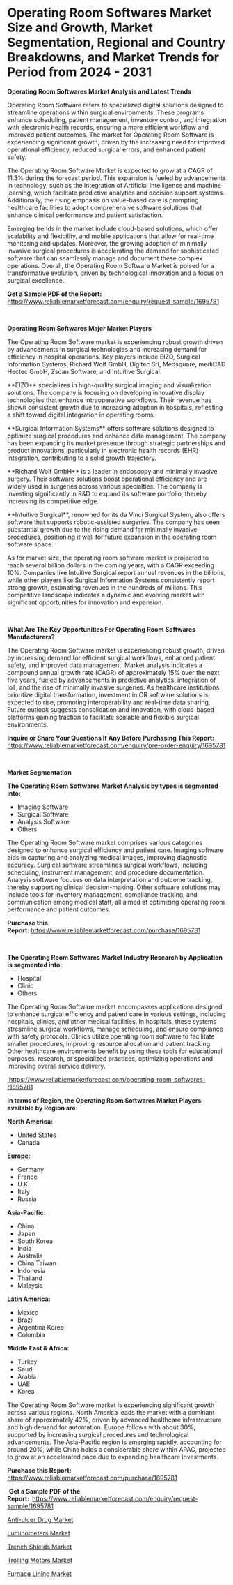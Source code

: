 <p><h1>Operating Room Softwares Market Size and Growth, Market Segmentation, Regional and Country Breakdowns, and Market Trends for Period from 2024 -  2031</h1></p><p><strong>Operating Room Softwares Market Analysis and Latest Trends</strong></p>
<p><p>Operating Room Software refers to specialized digital solutions designed to streamline operations within surgical environments. These programs enhance scheduling, patient management, inventory control, and integration with electronic health records, ensuring a more efficient workflow and improved patient outcomes. The market for Operating Room Software is experiencing significant growth, driven by the increasing need for improved operational efficiency, reduced surgical errors, and enhanced patient safety.</p><p>The Operating Room Software Market is expected to grow at a CAGR of 11.3% during the forecast period. This expansion is fueled by advancements in technology, such as the integration of Artificial Intelligence and machine learning, which facilitate predictive analytics and decision support systems. Additionally, the rising emphasis on value-based care is prompting healthcare facilities to adopt comprehensive software solutions that enhance clinical performance and patient satisfaction.</p><p>Emerging trends in the market include cloud-based solutions, which offer scalability and flexibility, and mobile applications that allow for real-time monitoring and updates. Moreover, the growing adoption of minimally invasive surgical procedures is accelerating the demand for sophisticated software that can seamlessly manage and document these complex operations. Overall, the Operating Room Software Market is poised for a transformative evolution, driven by technological innovation and a focus on surgical excellence.</p></p>
<p><strong>Get a Sample PDF of the Report:&nbsp;</strong> <a href="https://www.reliablemarketforecast.com/enquiry/request-sample/1695781?utm_campaign=1768&utm_medium=2&utm_source=Github&utm_content=ia&utm_term=19102024&utm_id=operating-room-softwares">https://www.reliablemarketforecast.com/enquiry/request-sample/1695781</a></p>
<p>&nbsp;</p>
<p><strong>Operating Room Softwares Major Market Players</strong></p>
<p><p>The Operating Room Software market is experiencing robust growth driven by advancements in surgical technologies and increasing demand for efficiency in hospital operations. Key players include EIZO, Surgical Information Systems, Richard Wolf GmbH, Digitec Srl, Medsquare, mediCAD Hectec GmbH, Zscan Software, and Intuitive Surgical.</p><p>**EIZO** specializes in high-quality surgical imaging and visualization solutions. The company is focusing on developing innovative display technologies that enhance intraoperative workflows. Their revenue has shown consistent growth due to increasing adoption in hospitals, reflecting a shift toward digital integration in operating rooms.</p><p>**Surgical Information Systems** offers software solutions designed to optimize surgical procedures and enhance data management. The company has been expanding its market presence through strategic partnerships and product innovations, particularly in electronic health records (EHR) integration, contributing to a solid growth trajectory.</p><p>**Richard Wolf GmbH** is a leader in endoscopy and minimally invasive surgery. Their software solutions boost operational efficiency and are widely used in surgeries across various specialties. The company is investing significantly in R&D to expand its software portfolio, thereby increasing its competitive edge.</p><p>**Intuitive Surgical**, renowned for its da Vinci Surgical System, also offers software that supports robotic-assisted surgeries. The company has seen substantial growth due to the rising demand for minimally invasive procedures, positioning it well for future expansion in the operating room software space.</p><p>As for market size, the operating room software market is projected to reach several billion dollars in the coming years, with a CAGR exceeding 10%. Companies like Intuitive Surgical report annual revenues in the billions, while other players like Surgical Information Systems consistently report strong growth, estimating revenues in the hundreds of millions. This competitive landscape indicates a dynamic and evolving market with significant opportunities for innovation and expansion.</p></p>
<p>&nbsp;</p>
<p><strong>What Are The Key Opportunities For Operating Room Softwares Manufacturers?</strong></p>
<p><p>The Operating Room Software market is experiencing robust growth, driven by increasing demand for efficient surgical workflows, enhanced patient safety, and improved data management. Market analysis indicates a compound annual growth rate (CAGR) of approximately 15% over the next five years, fueled by advancements in predictive analytics, integration of IoT, and the rise of minimally invasive surgeries. As healthcare institutions prioritize digital transformation, investment in OR software solutions is expected to rise, promoting interoperability and real-time data sharing. Future outlook suggests consolidation and innovation, with cloud-based platforms gaining traction to facilitate scalable and flexible surgical environments.</p></p>
<p><strong>Inquire or Share Your Questions If Any Before Purchasing This Report:</strong> <a href="https://www.reliablemarketforecast.com/enquiry/pre-order-enquiry/1695781?utm_campaign=1768&utm_medium=2&utm_source=Github&utm_content=ia&utm_term=19102024&utm_id=operating-room-softwares">https://www.reliablemarketforecast.com/enquiry/pre-order-enquiry/1695781</a></p>
<p>&nbsp;</p>
<p><strong>Market Segmentation</strong></p>
<p><strong>The Operating Room Softwares Market Analysis by types is segmented into:</strong></p>
<p><ul><li>Imaging Software</li><li>Surgical Software</li><li>Analysis Software</li><li>Others</li></ul></p>
<p><p>The Operating Room Software market comprises various categories designed to enhance surgical efficiency and patient care. Imaging software aids in capturing and analyzing medical images, improving diagnostic accuracy. Surgical software streamlines surgical workflows, including scheduling, instrument management, and procedure documentation. Analysis software focuses on data interpretation and outcome tracking, thereby supporting clinical decision-making. Other software solutions may include tools for inventory management, compliance tracking, and communication among medical staff, all aimed at optimizing operating room performance and patient outcomes.</p></p>
<p><strong>Purchase this Report:&nbsp;</strong><a href="https://www.reliablemarketforecast.com/purchase/1695781?utm_campaign=1768&utm_medium=2&utm_source=Github&utm_content=ia&utm_term=19102024&utm_id=operating-room-softwares">https://www.reliablemarketforecast.com/purchase/1695781</a></p>
<p>&nbsp;</p>
<p><strong>The Operating Room Softwares Market Industry Research by Application is segmented into:</strong></p>
<p><ul><li>Hospital</li><li>Clinic</li><li>Others</li></ul></p>
<p><p>The Operating Room Software market encompasses applications designed to enhance surgical efficiency and patient care in various settings, including hospitals, clinics, and other medical facilities. In hospitals, these systems streamline surgical workflows, manage scheduling, and ensure compliance with safety protocols. Clinics utilize operating room software to facilitate smaller procedures, improving resource allocation and patient tracking. Other healthcare environments benefit by using these tools for educational purposes, research, or specialized practices, optimizing operations and improving overall service delivery.</p></p>
<p><a href="https://www.reliablemarketforecast.com/operating-room-softwares-r1695781?utm_campaign=1768&utm_medium=2&utm_source=Github&utm_content=ia&utm_term=19102024&utm_id=operating-room-softwares">&nbsp;https://www.reliablemarketforecast.com/operating-room-softwares-r1695781</a></p>
<p><strong>In terms of Region, the Operating Room Softwares Market Players available by Region are:</strong></p>
<p>
    <p> <strong> North America: </strong>
        <ul>
            <li>United States</li>
            <li>Canada</li>
        </ul>
        </p> 
    <p> <strong> Europe: </strong>
        <ul>
            <li>Germany</li>
            <li>France</li>
            <li>U.K.</li>
            <li>Italy</li>
            <li>Russia</li>
        </ul>
        </p> 
    <p> <strong> Asia-Pacific: </strong>
        <ul>
            <li>China</li>
            <li>Japan</li>
            <li>South Korea</li>
            <li>India</li>
            <li>Australia</li>
            <li>China Taiwan</li>
            <li>Indonesia</li>
            <li>Thailand</li>
            <li>Malaysia</li>
        </ul>
        </p> 
    <p> <strong> Latin America: </strong>
        <ul>
            <li>Mexico</li>
            <li>Brazil</li>
            <li>Argentina Korea</li>
            <li>Colombia</li>
        </ul>
        </p> 
    <p> <strong> Middle East & Africa: </strong>
        <ul>
            <li>Turkey</li>
            <li>Saudi</li>
            <li>Arabia</li>
            <li>UAE</li>
            <li>Korea</li>
        </ul>
    </p>
    </p>
<p><p>The Operating Room Software market is experiencing significant growth across various regions. North America leads the market with a dominant share of approximately 42%, driven by advanced healthcare infrastructure and high demand for automation. Europe follows with about 30%, supported by increasing surgical procedures and technological advancements. The Asia-Pacific region is emerging rapidly, accounting for around 20%, while China holds a considerable share within APAC, projected to grow at an accelerated pace due to expanding healthcare investments.</p></p>
<p><strong>Purchase this Report: </strong><a href="https://www.reliablemarketforecast.com/purchase/1695781?utm_campaign=1768&utm_medium=2&utm_source=Github&utm_content=ia&utm_term=19102024&utm_id=operating-room-softwares">https://www.reliablemarketforecast.com/purchase/1695781</a></p>
<p>&nbsp;<strong>Get a Sample PDF of the Report:&nbsp;&nbsp;</strong><a href="https://www.reliablemarketforecast.com/enquiry/request-sample/1695781?utm_campaign=1768&utm_medium=2&utm_source=Github&utm_content=ia&utm_term=19102024&utm_id=operating-room-softwares">https://www.reliablemarketforecast.com/enquiry/request-sample/1695781</a></p>
<p><strong></strong></p>
<p><p><a href="https://github.com/leonidmsw5y/Market-Research-Report-List-1/blob/main/anti-ulcer-drug-market.md?utm_campaign=1768&utm_medium=2&utm_source=Github&utm_content=ia&utm_term=19102024&utm_id=operating-room-softwares">Anti-ulcer Drug Market</a></p><p><a href="https://www.linkedin.com/pulse/analyzing-luminometers-market-dynamics-growth-drivers-forecasted-y24oe?utm_campaign=1768&utm_medium=2&utm_source=Github&utm_content=ia&utm_term=19102024&utm_id=operating-room-softwares">Luminometers Market</a></p><p><a href="https://www.linkedin.com/pulse/sustainability-trends-trench-shields-industry-market-implications-wrhze?utm_campaign=1768&utm_medium=2&utm_source=Github&utm_content=ia&utm_term=19102024&utm_id=operating-room-softwares">Trench Shields Market</a></p><p><a href="https://www.linkedin.com/pulse/future-trends-global-trolling-motors-market-insights-analysis-ikiee?utm_campaign=1768&utm_medium=2&utm_source=Github&utm_content=ia&utm_term=19102024&utm_id=operating-room-softwares">Trolling Motors Market</a></p><p><a href="https://www.linkedin.com/pulse/exploring-furnace-lining-market-dynamics-revenue-analysis-olkye?utm_campaign=1768&utm_medium=2&utm_source=Github&utm_content=ia&utm_term=19102024&utm_id=operating-room-softwares">Furnace Lining Market</a></p></p>
